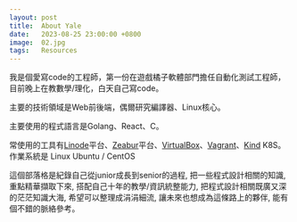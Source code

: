 ```yaml
---
layout: post
title:  About Yale
date:   2023-08-25 23:00:00 +0800
image:  02.jpg
tags:   Resources
---
```


我是個愛寫code的工程師，第一份在遊戲橘子軟體部門擔任自動化測試工程師，目前晚上在教數學/理化，白天自己寫code。

主要的技術領域是Web前後端，偶爾研究編譯器、Linux核心。

主要使用的程式語言是Golang、React、C。

常使用的工具有[Linode](https://www.linode.com/)平台、[Zeabur](https://zeabur.com/)平台、[VirtualBox](https://www.virtualbox.org/wiki/Downloads)、[Vagrant](https://developer.hashicorp.com/vagrant/downloads?product_intent=vagrant)、[Kind](https://kind.sigs.k8s.io/docs/user/quick-start/) K8S。
作業系統是 Linux Ubuntu / CentOS

這個部落格是紀錄自己從junior成長到senior的過程, 把一些程式設計相關的知識, 重點精華擷取下來, 搭配自己十年的教學/資訊統整能力, 把程式設計相關既廣又深的茫茫知識大海, 希望可以整理成涓涓細流, 讓未來也想成為這條路上的夥伴, 能有個不錯的脈絡參考。